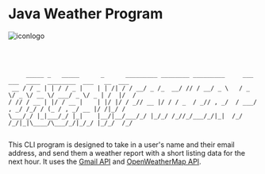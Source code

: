 # Java Weather Program


![iconlogo](https://github.com/trisolix/JavaWeatherProgram/assets/50545626/8a31e2e5-51ef-4b85-a8c0-012ae1d49d60)


</br>
</br>


```
     _____ _   _____      _      _________ ________ _________     ___  ___  ____  ________  ___   __  ___
 __ / / _ | | / / _ |    | | /| / / __/ _ /_  __/ // / __/ _ \   / _ \/ _ \/ __ \/ ___/ _ \/ _ | /  |/  /
/ // / __ | |/ / __ |    | |/ |/ / _// __ |/ / / _  / _// , _/  / ___/ , _/ /_/ / (_ / , _/ __ |/ /|_/ / 
\___/_/ |_|___/_/ |_|    |__/|__/___/_/ |_/_/ /_//_/___/_/|_|  /_/  /_/|_|\____/\___/_/|_/_/ |_/_/  /_/  
                                                                                                         
```

                                                                                                                                                                



This CLI program is designed to take in a user's name and their email address, and send them a weather report with a short listing data for the next hour. It uses the [Gmail API](https://developers.google.com/gmail/api/guides) and [OpenWeatherMap API](https://openweathermap.org/api).
